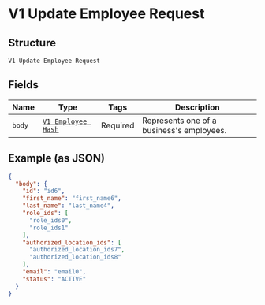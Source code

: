 
# V1 Update Employee Request

## Structure

`V1 Update Employee Request`

## Fields

| Name | Type | Tags | Description |
|  --- | --- | --- | --- |
| `body` | [`V1 Employee Hash`](/doc/models/v1-employee.md) | Required | Represents one of a business's employees. |

## Example (as JSON)

```json
{
  "body": {
    "id": "id6",
    "first_name": "first_name6",
    "last_name": "last_name4",
    "role_ids": [
      "role_ids0",
      "role_ids1"
    ],
    "authorized_location_ids": [
      "authorized_location_ids7",
      "authorized_location_ids8"
    ],
    "email": "email0",
    "status": "ACTIVE"
  }
}
```

